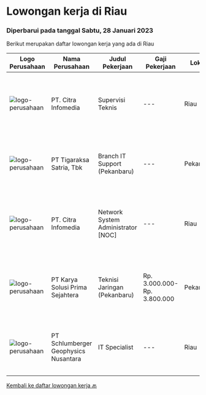 
  # Lowongan kerja di Riau

  ### Diperbarui pada tanggal Sabtu, 28 Januari 2023

  Berikut merupakan daftar lowongan kerja yang ada di Riau

  |Logo Perusahaan | Nama Perusahaan | Judul Pekerjaan | Gaji Pekerjaan | Lokasi | Deskripsi | Tanggal diunggah | Pranala |
  | -------------- | --------------- | --------------- | --------- | --------- | -------------- | ------- | ----------- |
  |![logo-perusahaan](https://image-service-cdn.seek.com.au/a0eddec370b932b9ba69d0bb8b70c7fcee3d8bea/ee4dce1061f3f616224767ad58cb2fc751b8d2dc)|PT. Citra Infomedia|Supervisi Teknis|---|Riau|PT. Citra Infomedia Perusahaan yang bergerak di bidang Teknologi Informasi membutuhkan beberapa Staf IT yang kompeten di bidangnya.Tanggung Jawab...|Sabtu, 21 Januari 2023|https://www.jobstreet.co.id/id/job/supervisi-teknis-4192250?token=0~663944b2-c8f0-4966-a70d-3610b14c1d35&sectionRank=1&jobId=jobstreet-id-job-4192250|
|![logo-perusahaan](https://image-service-cdn.seek.com.au/4a83e31f59a96a5d20b7396be5f103beb6c2f4da/ee4dce1061f3f616224767ad58cb2fc751b8d2dc)|PT Tigaraksa Satria, Tbk|Branch IT Support (Pekanbaru)|---|Pekanbaru|Kualifikasi: Minimal S1 jurusan Teknik Informatika / Komputer Usia Maksimal 30 tahun Pengalaman minimal 2 tahun di Technical Support Komunikatif...|Kamis, 12 Januari 2023|https://www.jobstreet.co.id/id/job/branch-it-support-pekanbaru-4180486?token=0~663944b2-c8f0-4966-a70d-3610b14c1d35&sectionRank=2&jobId=jobstreet-id-job-4180486|
|![logo-perusahaan](https://image-service-cdn.seek.com.au/a0eddec370b932b9ba69d0bb8b70c7fcee3d8bea/ee4dce1061f3f616224767ad58cb2fc751b8d2dc)|PT. Citra Infomedia|Network System Administrator [NOC]|---|Riau|PT. Citra Infomedia Perusahaan yang bergerak di bidang Teknologi Informasi membutuhkan Staf Network System Administrator [NOC] yang kompeten di...|Jumat, 13 Januari 2023|https://www.jobstreet.co.id/id/job/network-system-administrator-%5Bnoc%5D-4181206?token=0~663944b2-c8f0-4966-a70d-3610b14c1d35&sectionRank=3&jobId=jobstreet-id-job-4181206|
|![logo-perusahaan](https://image-service-cdn.seek.com.au/bb0f2c313297f2db3d497466b95d7da85644edc0/ee4dce1061f3f616224767ad58cb2fc751b8d2dc)|PT Karya Solusi Prima Sejahtera|Teknisi Jaringan (Pekanbaru)|Rp. 3.000.000-Rp. 3.800.000|Pekanbaru|Kualifikasi: Usia maksimal 30 tahun. Memiliki pengalaman di bidang yang sama minimal 1 tahun. Lulusan minimal D3 jurusan Teknik Komputer / S1 Teknik...|Senin, 09 Januari 2023|https://www.jobstreet.co.id/id/job/teknisi-jaringan-pekanbaru-4173369?token=0~663944b2-c8f0-4966-a70d-3610b14c1d35&sectionRank=4&jobId=jobstreet-id-job-4173369|
|![logo-perusahaan](https://image-service-cdn.seek.com.au/b40e244c5a3b5bcdcb4948285480d25c18b955b1/ee4dce1061f3f616224767ad58cb2fc751b8d2dc)|PT Schlumberger Geophysics Nusantara|IT Specialist|---|Riau|IT SpecialistDuri - IndonesiaJob Title: IT Onsite Support AnalystLocation: DuriJob Description:The Onsite Support Analyst is responsible for serving...|Jumat, 27 Januari 2023|https://www.jobstreet.co.id/id/job/it-specialist-1034478468?token=0~663944b2-c8f0-4966-a70d-3610b14c1d35&sectionRank=5&jobId=jobstreet-id-job-1034478468|


  [Kembali ke daftar lowongan kerja 🔙](../README.md#daftar-lowongan-kerja)
  